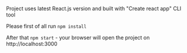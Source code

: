 Project uses latest React.js version and built with "Create react app" CLI tool

Please first of all run `npm install`

After that `npm start` - your browser will open the project on http://localhost:3000
